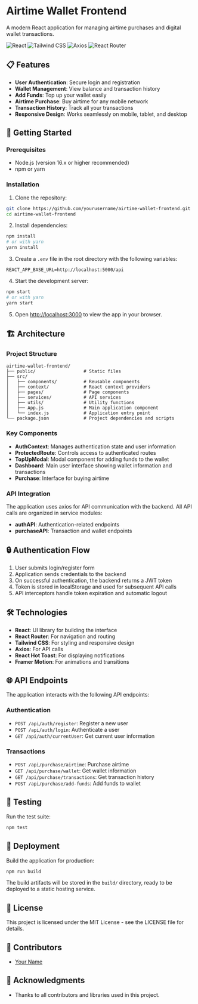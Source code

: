 # Airtime Wallet Frontend

A modern React application for managing airtime purchases and digital wallet transactions.

![React](https://img.shields.io/badge/React-19.1.1-blue)
![Tailwind CSS](https://img.shields.io/badge/Tailwind_CSS-3.4.17-38B2AC)
![Axios](https://img.shields.io/badge/Axios-1.11.0-purple)
![React Router](https://img.shields.io/badge/React_Router-7.8.0-CA4245)

## 📋 Features

- **User Authentication**: Secure login and registration
- **Wallet Management**: View balance and transaction history
- **Add Funds**: Top up your wallet easily
- **Airtime Purchase**: Buy airtime for any mobile network
- **Transaction History**: Track all your transactions
- **Responsive Design**: Works seamlessly on mobile, tablet, and desktop

## 🚀 Getting Started

### Prerequisites

- Node.js (version 16.x or higher recommended)
- npm or yarn

### Installation

1. Clone the repository:

```bash
git clone https://github.com/yourusername/airtime-wallet-frontend.git
cd airtime-wallet-frontend
```

2. Install dependencies:

```bash
npm install
# or with yarn
yarn install
```

3. Create a `.env` file in the root directory with the following variables:

```env
REACT_APP_BASE_URL=http://localhost:5000/api
```

4. Start the development server:

```bash
npm start
# or with yarn
yarn start
```

5. Open [http://localhost:3000](http://localhost:3000) to view the app in your browser.

## 🏗️ Architecture

### Project Structure

```plaintext
airtime-wallet-frontend/
├── public/                  # Static files
├── src/
│   ├── components/          # Reusable components
│   ├── context/             # React context providers
│   ├── pages/               # Page components
│   ├── services/            # API services
│   ├── utils/               # Utility functions
│   ├── App.js               # Main application component
│   └── index.js             # Application entry point
└── package.json             # Project dependencies and scripts
```

### Key Components

- **AuthContext**: Manages authentication state and user information
- **ProtectedRoute**: Controls access to authenticated routes
- **TopUpModal**: Modal component for adding funds to the wallet
- **Dashboard**: Main user interface showing wallet information and transactions
- **Purchase**: Interface for buying airtime

### API Integration

The application uses axios for API communication with the backend. All API calls are organized in service modules:

- **authAPI**: Authentication-related endpoints
- **purchaseAPI**: Transaction and wallet endpoints

## 🔒 Authentication Flow

1. User submits login/register form
2. Application sends credentials to the backend
3. On successful authentication, the backend returns a JWT token
4. Token is stored in localStorage and used for subsequent API calls
5. API interceptors handle token expiration and automatic logout

## 🛠️ Technologies

- **React**: UI library for building the interface
- **React Router**: For navigation and routing
- **Tailwind CSS**: For styling and responsive design
- **Axios**: For API calls
- **React Hot Toast**: For displaying notifications
- **Framer Motion**: For animations and transitions

## 🌐 API Endpoints

The application interacts with the following API endpoints:

### Authentication

- `POST /api/auth/register`: Register a new user
- `POST /api/auth/login`: Authenticate a user
- `GET /api/auth/currentUser`: Get current user information

### Transactions

- `POST /api/purchase/airtime`: Purchase airtime
- `GET /api/purchase/wallet`: Get wallet information
- `GET /api/purchase/transactions`: Get transaction history
- `POST /api/purchase/add-funds`: Add funds to wallet

## 🧪 Testing

Run the test suite:

```bash
npm test
```

## 🚀 Deployment

Build the application for production:

```bash
npm run build
```

The build artifacts will be stored in the `build/` directory, ready to be deployed to a static hosting service.

## 📝 License

This project is licensed under the MIT License - see the LICENSE file for details.

## 👥 Contributors

- [Your Name](https://github.com/Yinye013)

## 🙏 Acknowledgments

- Thanks to all contributors and libraries used in this project.
